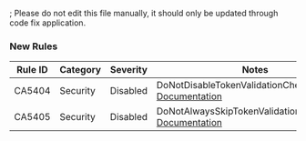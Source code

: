; Please do not edit this file manually, it should only be updated through code fix application.

### New Rules

Rule ID | Category | Severity | Notes
--------|----------|----------|-------
CA5404 | Security | Disabled | DoNotDisableTokenValidationChecks, [Documentation](https://docs.microsoft.com/visualstudio/code-quality/ca5404)
CA5405 | Security | Disabled | DoNotAlwaysSkipTokenValidationInDelegates, [Documentation](https://docs.microsoft.com/visualstudio/code-quality/ca5405)
